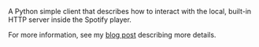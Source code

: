 A Python simple client that describes how to interact with the local, built-in HTTP server inside the Spotify player.

For more information, see my [blog post](http://cgbystrom.com/articles/deconstructing-spotifys-builtin-http-server/) describing more details.